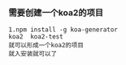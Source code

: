 ### 需要创建一个koa2的项目

    1.npm install -g koa-generator
    koa2  koa2-test 
    就可以形成一个koa2的项目
    就入安装就可以了
    
    